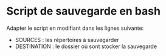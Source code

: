 # Script de sauvegarde en bash

Adapter le script en modifiant dans les lignes suivante:  

 - SOURCES  : les répertoires à sauvegarder
 - DESTINATION :  le dossier où sont stocker la sauvegarde
